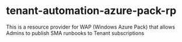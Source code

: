 # tenant-automation-azure-pack-rp
This is a resource provider for WAP (Windows Azure Pack) that allows Admins to publish SMA runbooks to Tenant subscriptions
